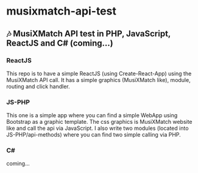 # musixmatch-api-test

## 🎶 MusiXMatch API test in PHP, JavaScript, ReactJS and C# (coming...)


### ReactJS
This repo is to have a simple ReactJS (using Create-React-App) using the MusiXMatch API call.
It has a simple graphics (MusiXMatch like), module, routing and click handler.

### JS-PHP
This one is a simple app where you can find a simple WebApp using Bootstrap as a graphic template.
The css graphics is MusiXMatch website like and call the api via JavaScript.
I also write two  modules (located into JS-PHP/api-methods) where you can find two simple calling via PHP.

### C#
coming...
